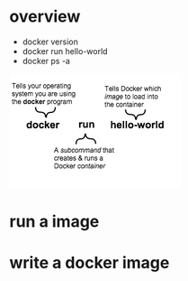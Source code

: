 # overview  

+ docker version 
+ docker run hello-world 
+ docker ps -a

![container_explainer.png](imgs/container_explainer.png)


# run a image





# write a docker image


